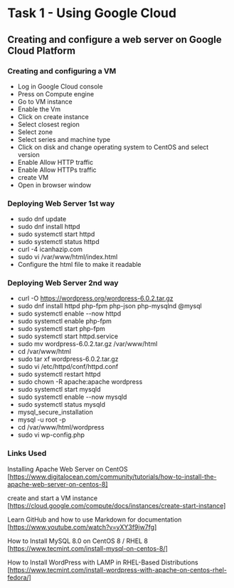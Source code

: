 # Task 1 - Using Google Cloud
## Creating and configure a web server on Google Cloud Platform 

### Creating and configuring a VM
- Log in Google Cloud console 
- Press on Compute engine 
- Go to VM instance 
- Enable the Vm 
- Click on create instance 
- Select closest region 
- Select zone
- Select series and machine type
- Click on disk and change operating system to CentOS and select version 
- Enable Allow HTTP traffic 
- Enable Allow HTTPs traffic 
- create VM 
- Open in browser window

### Deploying Web Server 1st way
- sudo dnf update
- sudo dnf install httpd
- sudo systemctl start httpd
- sudo systemctl status httpd
- curl -4 icanhazip.com 
- sudo vi /var/www/html/index.html
- Configure the html file to make it readable 

### Deploying Web Server 2nd way
- curl -O https://wordpress.org/wordpress-6.0.2.tar.gz 
- sudo dnf install httpd php-fpm php-json php-mysqlnd @mysql
- sudo systemctl enable --now httpd
- sudo systemctl enable php-fpm
- sudo systemctl start php-fpm
- sudo systemctl start httpd.service 
- sudo mv wordpress-6.0.2.tar.gz /var/www/html
- cd /var/www/html
- sudo tar xf wordpress-6.0.2.tar.gz
- sudo vi /etc/httpd/conf/httpd.conf
- sudo systemctl restart httpd
- sudo chown -R apache:apache wordpress
- sudo systemctl start mysqld
- sudo systemctl enable --now mysqld
- sudo systemctl status mysqld
- mysql_secure_installation
- mysql -u root -p
- cd /var/www/html/wordpress
- sudo vi wp-config.php



### Links Used 
Installing Apache Web Server on CentOS
[https://www.digitalocean.com/community/tutorials/how-to-install-the-apache-web-server-on-centos-8]

create and start a VM instance
[https://cloud.google.com/compute/docs/instances/create-start-instance] 

Learn GitHub and how to use Markdown for documentation
[https://www.youtube.com/watch?v=yXY3f9jw7fg]

How to Install MySQL 8.0 on CentOS 8 / RHEL 8 
[https://www.tecmint.com/install-mysql-on-centos-8/]

How to Install WordPress with LAMP in RHEL-Based Distributions [https://www.tecmint.com/install-wordpress-with-apache-on-centos-rhel-fedora/]